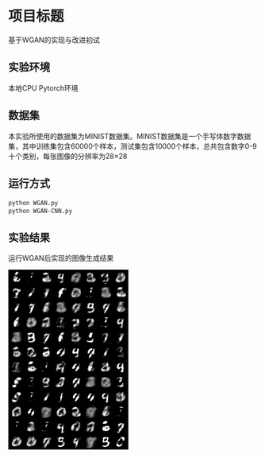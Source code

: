 # 项目标题
基于WGAN的实现与改进初试

## 实验环境
本地CPU Pytorch环境

## 数据集
本实验所使用的数据集为MINIST数据集。MINIST数据集是一个手写体数字数据集，其中训练集包含60000个样本，测试集包含10000个样本，总共包含数字0-9十个类别，每张图像的分辨率为28×28

## 运行方式
    python WGAN.py
    python WGAN-CNN.py
    
## 实验结果
运行WGAN后实现的图像生成结果

![](https://github.com/SalvatoreHe/WGAN/blob/main/img_WGAN/fake_images-600.png)

